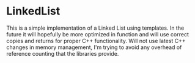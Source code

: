 # LinkedList
This is a simple implementation of a Linked List using templates. In the future it will hopefully be more optimized in function and will use correct copies and returns for proper C++ functionality. Will not use latest C++ changes in memory management, I'm trying to avoid any overhead of reference counting that the libraries provide.

